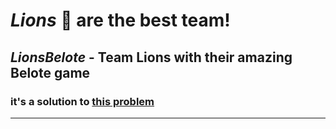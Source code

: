 # ***Lions*** :lion: are the best team!

## ***LionsBelote*** - Team Lions with their amazing Belote game

### it's a solution to [this problem](https://github.com/HackBulgaria/Programming-101-Python-2020-Spring/tree/master/week04/02.BeloteDeclarations)

---

